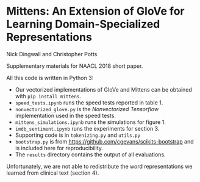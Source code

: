# Mittens: An Extension of GloVe for Learning Domain-Specialized Representations

Nick Dingwall and Christopher Potts

Supplementary materials for NAACL 2018 short paper.

All this code is written in Python 3:

* Our vectorized implementations of GloVe and Mittens can be obtained with `pip install mittens`.
* `speed_tests.ipynb` runs the speed tests reported in table 1.
* `nonvectorized_glove.py` is the _Nonvectorized Tensorflow_ implementation used in the speed tests.
* `mittens_simulations.ipynb` runs the simulations for figure 1.
* `imdb_sentiment.ipynb` runs the experiments for section 3.
* Supporting code is in `tokenizing.py` and `utils.py`
* `bootstrap.py` is from https://github.com/cgevans/scikits-bootstrap and is included here for reproducibility.
* The `results` directory contains the output of all evaluations.

Unfortunately, we are not able to redistribute the word representations we learned from clinical text (section 4).
